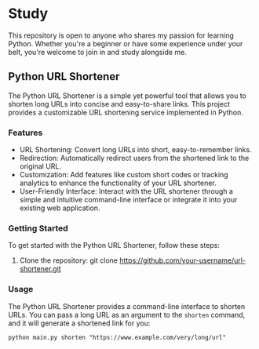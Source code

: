 # Study
This repository is open to anyone who shares my passion for learning Python. Whether you're a beginner or have some experience under your belt, you're welcome to join in and study alongside me.

## Python URL Shortener

The Python URL Shortener is a simple yet powerful tool that allows you to shorten long URLs into concise and easy-to-share links. This project provides a customizable URL shortening service implemented in Python.

### Features

- URL Shortening: Convert long URLs into short, easy-to-remember links.
- Redirection: Automatically redirect users from the shortened link to the original URL.
- Customization: Add features like custom short codes or tracking analytics to enhance the functionality of your URL shortener.
- User-Friendly Interface: Interact with the URL shortener through a simple and intuitive command-line interface or integrate it into your existing web application.

### Getting Started

To get started with the Python URL Shortener, follow these steps:

1. Clone the repository:
  git clone https://github.com/your-username/url-shortener.git

### Usage

The Python URL Shortener provides a command-line interface to shorten URLs. You can pass a long URL as an argument to the `shorten` command, and it will generate a shortened link for you:

```shell
python main.py shorten "https://www.example.com/very/long/url"



